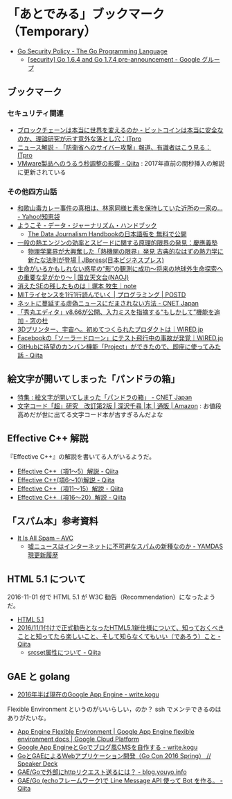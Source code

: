 # 「あとでみる」ブックマーク（Temporary）

- [Go Security Policy - The Go Programming Language](https://golang.org/security)
    - [[security] Go 1.6.4 and Go 1.7.4 pre-announcement - Google グループ](https://groups.google.com/forum/#!topic/golang-announce/YOqTqcJtiJI)

## ブックマーク

### セキュリティ関連

- [ブロックチェーンは本当に世界を変えるのか - ビットコインは本当に安全なのか、理論研究が示す意外な落とし穴：ITpro](http://itpro.nikkeibp.co.jp/atcl/column/16/062400138/112400011/?rt=nocnt)
- [ニュース解説 - 「防衛省へのサイバー攻撃」報道、有識者はこう見る：ITpro](http://itpro.nikkeibp.co.jp/atcl/column/14/346926/112800718/?rt=nocnt)
- [VMware製品へのうるう秒調整の影響 - Qiita](http://qiita.com/tsukamoto/items/5bbecd29ac40ac16e039) : 2017年直前の閏秒挿入の解説に更新されている

### その他四方山話

- [和歌山毒カレー事件の真相は、林家同様ヒ素を保持していた近所の一家の... - Yahoo!知恵袋](http://detail.chiebukuro.yahoo.co.jp/qa/question_detail/q10166953385)
- [ようこそ - データ・ジャーナリズム・ハンドブック](http://datajournalismjp.github.io/handbook/)
    - [The Data Journalism Handbookの日本語版を 無料で公開](http://datajournalismjp.github.io/releases/20161118.html)
- [一般の熱エンジンの効率とスピードに関する原理的限界の発見：慶應義塾](https://www.keio.ac.jp/ja/press-releases/2016/10/31/28-18691/)
    - [物理学業界が大興奮した「熱機関の限界」発見 古典的なはずの熱力学に新たな法則が登場 | JBpress(日本ビジネスプレス)](http://jbpress.ismedia.jp/articles/-/48431)
- [生命がいるかもしれない惑星の“影”の観測に成功～将来の地球外生命探索への重要な足がかり～ | 国立天文台(NAOJ)](http://www.nao.ac.jp/news/science/2016/20161128-oao.html)
- [消えたSEの残したものは｜塚本 牧生｜note](https://note.mu/tsukamoto/n/n80d136d1fa8d)
- [MITライセンスを1行1行読んでいく | プログラミング | POSTD](http://postd.cc/mit-license-line-by-line/)
- [ネットに蔓延する虚偽ニュースにだまされない方法 - CNET Japan](http://japan.cnet.com/news/commentary/35092751/)
- [「秀丸エディタ」v8.66が公開、入力ミスを指摘する“もしかして”機能を追加 - 窓の杜](http://forest.watch.impress.co.jp/docs/news/1032035.html)
- [3Dプリンター、宇宙へ。初めてつくられたプロダクトは｜WIRED.jp](http://wired.jp/2014/11/28/3d-printing-in-space/)
- [Facebookの「ソーラードローン」にテスト飛行中の事故が発覚｜WIRED.jp](http://wired.jp/2016/11/28/facebooks-drone-was/)
- [GitHubに待望のカンバン機能「Project」ができたので、即座に使ってみた話 - Qiita](http://qiita.com/kashira2339/items/c12ff5294ef5ea290bfd)


## 絵文字が開いてしまった「パンドラの箱」

- [特集 : 絵文字が開いてしまった「パンドラの箱」 - CNET Japan](http://japan.cnet.com/sp/column_emojipandora/)
- [文字コード「超」研究　改訂第2版 | 深沢千尋 |本 | 通販 | Amazon](https://www.amazon.co.jp/dp/4899772939/) : お値段高めだが世に出てる文字コード本が古すぎるんだよな

## Effective C++ 解説

『Effective C++』の解説を書いてる人がいるようだ。

- [Effective C++（項1〜5）解説 - Qiita](http://qiita.com/MoriokaReimen/items/58f183d421bb932cbbda)
- [Effective C++(項6〜10)解説 - Qiita](http://qiita.com/MoriokaReimen/items/bf301530e8f5d6d2fe90)
- [Effective C++（項11〜15）解説 - Qiita](http://qiita.com/MoriokaReimen/items/a2b00e8da6f6ec83949b)
- [Effective C++（項16〜20）解説 - Qiita](http://qiita.com/MoriokaReimen/items/4b51a41c9e8871907e80)

## 「スパム本」参考資料

- [It Is All Spam – AVC](http://avc.com/2016/11/it-is-all-spam/)
    - [嘘ニュースはインターネットに不可避なスパムの新種なのか - YAMDAS現更新履歴](http://d.hatena.ne.jp/yomoyomo/20161123/fakenewsspam)

## HTML 5.1 について

2016-11-01 付で HTML 5.1 が W3C 勧告（Recommendation）になったようだ。

- [HTML 5.1](https://www.w3.org/TR/2016/REC-html51-20161101/index.html)
- [2016/11/1付けで正式勧告となったHTML5.1新仕様について、知っておくべきことと知ってたら楽しいこと、そして知らなくてもいい（であろう）こと - Qiita](http://qiita.com/kyoyababa/items/676d18e2692c43551867)
    - [srcset属性について - Qiita](http://qiita.com/C058/items/643a9ff2d23dfe3a0b37)

## GAE と golang

- [2016年半ば現在のGoogle App Engine - write.kogu](http://write.kogus.org/articles/Y2Rtpp)

Flexible Environment というのがいいらしい，のか？
ssh でメンテできるのはありがたいな。

- [App Engine Flexible Environment  |  Google App Engine flexible environment docs  |  Google Cloud Platform](https://cloud.google.com/appengine/docs/flexible/?hl=ja)
- [Google App EngineとGoでブログ風CMSを自作する - write.kogu](http://write.kogus.org/articles/laszmL)
- [GoとGAEによるWebアプリケーション開発（Go Con 2016 Spring） // Speaker Deck](https://speakerdeck.com/ttsuruoka/gotogaeniyoruwebapurikesiyonkai-fa-go-con-2016-spring)
- [GAE/Goで外部にhttpリクエスト送るには？ - blog.youyo.info](http://blog.youyo.info/post/2016/07/05/gae-go-outbound-http-request/)
- [GAE/Go (echoフレームワーク)で Line Message API 使って Bot を作る。 - Qiita](http://qiita.com/naoki_koreeda/items/8c818a3e9f6138ddbb87)
